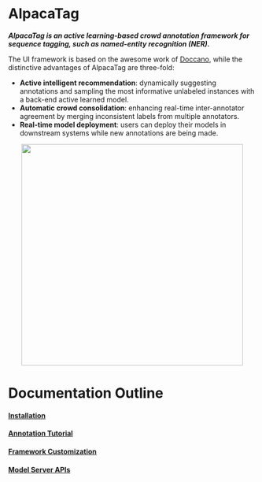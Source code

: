 # AlpacaTag
**_AlpacaTag is an active learning-based crowd annotation framework for sequence tagging, such as named-entity recognition (NER)._**


The UI framework is based on the awesome work of [Doccano](https://github.com/chakki-works/doccano), while the distinctive advantages of AlpacaTag are three-fold:

* **Active intelligent recommendation**: 
dynamically suggesting annotations and sampling the most informative unlabeled instances with a back-end active learned model.
* **Automatic crowd consolidation**: enhancing real-time inter-annotator agreement by merging inconsistent labels from multiple annotators.
* **Real-time model deployment**: users can deploy their models in downstream systems while new annotations are being made. 



<p align="center">
<img src="https://raw.githubusercontent.com/INK-USC/AlpacaTag/master/annotation/AlpacaTag/server/static/images/overview.png" width=450px> 
</p>

# Documentation Outline
#### **[Installation](https://github.com/INK-USC/AlpacaTag/wiki/Installation)**
#### **[Annotation Tutorial](https://github.com/INK-USC/AlpacaTag/wiki/Annotation-Tutorial)**
#### **[Framework Customization](https://github.com/INK-USC/AlpacaTag/wiki/Framework-Customization)**
#### **[Model Server APIs](https://github.com/INK-USC/AlpacaTag/wiki/Model-Server-API)**


